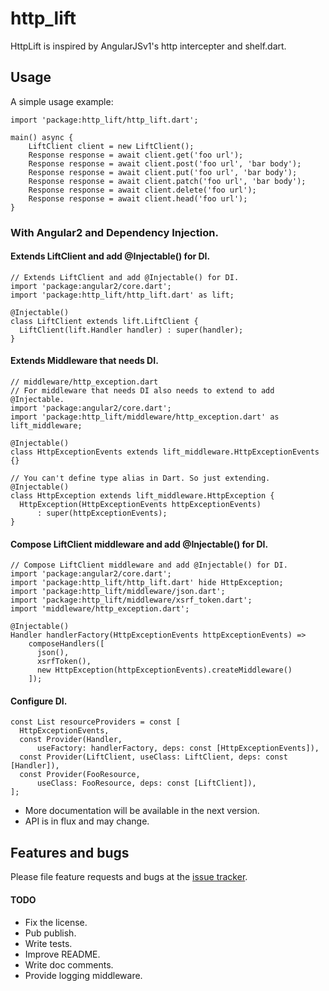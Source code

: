 # http_lift

HttpLift is inspired by AngularJSv1's http intercepter and shelf.dart.

## Usage

A simple usage example:

    import 'package:http_lift/http_lift.dart';

    main() async {
        LiftClient client = new LiftClient();
        Response response = await client.get('foo url');
        Response response = await client.post('foo url', 'bar body');
        Response response = await client.put('foo url', 'bar body');
        Response response = await client.patch('foo url', 'bar body');
        Response response = await client.delete('foo url');
        Response response = await client.head('foo url');
    }


### With Angular2 and Dependency Injection.

#### Extends LiftClient and add @Injectable() for DI.

    // Extends LiftClient and add @Injectable() for DI.
    import 'package:angular2/core.dart';
    import 'package:http_lift/http_lift.dart' as lift;

    @Injectable()
    class LiftClient extends lift.LiftClient {
      LiftClient(lift.Handler handler) : super(handler);
    }

#### Extends Middleware that needs DI.

    // middleware/http_exception.dart
    // For middleware that needs DI also needs to extend to add @Injectable.
    import 'package:angular2/core.dart';
    import 'package:http_lift/middleware/http_exception.dart' as lift_middleware;

    @Injectable()
    class HttpExceptionEvents extends lift_middleware.HttpExceptionEvents {}

    // You can't define type alias in Dart. So just extending.
    @Injectable()
    class HttpException extends lift_middleware.HttpException {
      HttpException(HttpExceptionEvents httpExceptionEvents)
          : super(httpExceptionEvents);
    }

#### Compose LiftClient middleware and add @Injectable() for DI.

    // Compose LiftClient middleware and add @Injectable() for DI.
    import 'package:angular2/core.dart';
    import 'package:http_lift/http_lift.dart' hide HttpException;
    import 'package:http_lift/middleware/json.dart';
    import 'package:http_lift/middleware/xsrf_token.dart';
    import 'middleware/http_exception.dart';

    @Injectable()
    Handler handlerFactory(HttpExceptionEvents httpExceptionEvents) =>
        composeHandlers([
          json(),
          xsrfToken(),
          new HttpException(httpExceptionEvents).createMiddleware()
        ]);

#### Configure DI.

    const List resourceProviders = const [
      HttpExceptionEvents,
      const Provider(Handler,
          useFactory: handlerFactory, deps: const [HttpExceptionEvents]),
      const Provider(LiftClient, useClass: LiftClient, deps: const [Handler]),
      const Provider(FooResource,
          useClass: FooResource, deps: const [LiftClient]),
    ];

* More documentation will be available in the next version.
* API is in flux and may change.

## Features and bugs

Please file feature requests and bugs at the [issue tracker][tracker].

[tracker]: https://github.com/ntaoo/http_lift/issues


#### TODO

- Fix the license.
- Pub publish.
- Write tests.
- Improve README.
- Write doc comments.
- Provide logging middleware.